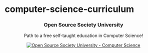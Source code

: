 # computer-science-curriculum
<h3 align="center">Open Source Society University</h3>
<p align="center">
  Path to a free self-taught education in Computer Science!
</p>
<p align="center">
<a href="https://github.com/ossu/computer-science">
	<img alt="Open Source Society University - Computer Science" src="https://img.shields.io/badge/OSSU-computer--science-blue.svg">
  </a>
</p>
